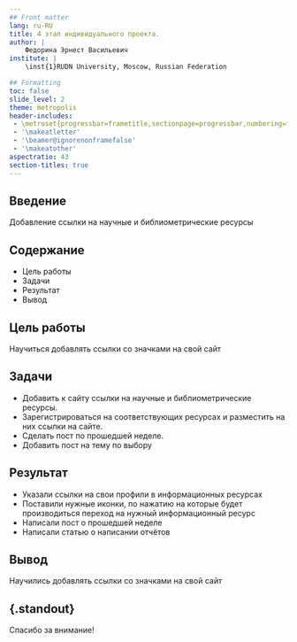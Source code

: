 ```yaml
---
## Front matter
lang: ru-RU
title: 4 этап индивидуального проекта. 
author: |
	Федорина Эрнест Васильевич
institute: |
	\inst{1}RUDN University, Moscow, Russian Federation

## Formatting
toc: false
slide_level: 2
theme: metropolis
header-includes: 
 - \metroset{progressbar=frametitle,sectionpage=progressbar,numbering=fraction}
 - '\makeatletter'
 - '\beamer@ignorenonframefalse'
 - '\makeatother'
aspectratio: 43
section-titles: true
---
```


## Введение

Добавление ссылки на научные и библиометрические ресурсы

## Содержание

- Цель работы
- Задачи
- Результат
- Вывод

## Цель работы

Научиться добавлять ссылки со значками на свой сайт


## Задачи

- Добавить к сайту ссылки на научные и библиометрические ресурсы.
- Зарегистрироваться на соответствующих ресурсах и разместить на них ссылки на сайте.
- Сделать пост по прошедшей неделе.
- Добавить пост на тему по выбору

## Результат

- Указали ссылки на свои профили в информационных ресурсах
- Поставили нужные иконки, по нажатию на которые будет производиться переход на нужный информационный ресурс
- Написали пост о прошедшей неделе
- Написали статью о написании отчётов

## Вывод

Научились добавлять ссылки со значками на свой сайт


## {.standout}

Спасибо за внимание!
